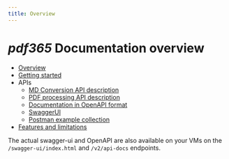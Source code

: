 ```yaml
---
title: Overview
---
```


# *pdf365* Documentation overview

- [Overview](./Overview.md)
- [Getting started](./GettingStarted.md)
- APIs
  - [MD Conversion API description](./MdToPdfConversionApi.md)
  - [PDF processing API description](./PdfProcessingApi.md)
  - [Documentation in OpenAPI format](/api-docs/v1)
  - [SwaggerUI](/swagger-ui/)
  - [Postman example collection](/postman/)
- [Features and limitations](./FeaturesAndLimitations.md)


The actual swagger-ui and OpenAPI are also available on your VMs on the `/swagger-ui/index.html` and `/v2/api-docs` endpoints.

